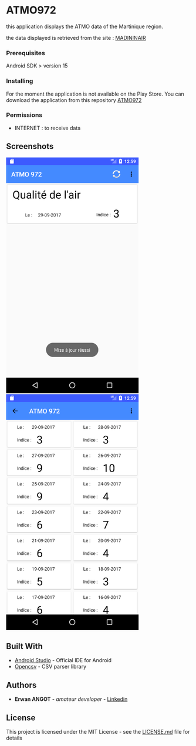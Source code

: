 # ATMO972

this application displays the ATMO data of the Martinique region.

the data displayed is retrieved from the site : [MADININAIR](http://madininair.fr/)

### Prerequisites

Android SDK > version 15

### Installing

For the moment the application is not available on the Play Store.
You can download the application from this repository [ATMO972](ATMO972.apk)

### Permissions

* INTERNET : to receive data

## Screenshots

![Screenshot_page_acceuil](screenshots/Acceuil.png)
![Screenshot_page_historique](screenshots/Historique.png)

## Built With

* [Android Studio](https://developer.android.com/studio/index.html) - Official IDE for Android
* [Opencsv](https://mvnrepository.com/artifact/com.opencsv/opencsv) - CSV parser library

## Authors

* **Erwan ANGOT** - *amateur developer* - [Linkedin](https://www.linkedin.com/in/erwan-angot-16a08399/)

## License

This project is licensed under the MIT License - see the [LICENSE.md](LICENSE.md) file for details

